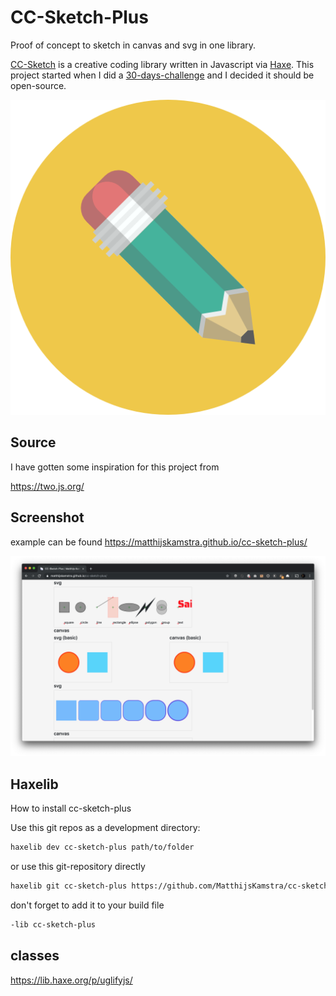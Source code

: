 # CC-Sketch-Plus

Proof of concept to sketch in canvas and svg in one library.

[CC-Sketch](https://github.com/MatthijsKamstra/cc-sketch) is a creative coding library written in Javascript via [Haxe](http://www.haxe.org).
This project started when I did a [30-days-challenge](https://matthijskamstra.github.io/creative-coding) and I decided it should be open-source.

<p align="center">
  <img src="icon.jpg" />
</p>

## Source

I have gotten some inspiration for this project from

<https://two.js.org/>

## Screenshot

example can be found <https://matthijskamstra.github.io/cc-sketch-plus/>

![](img/screenshot.png)

## Haxelib

How to install cc-sketch-plus

Use this git repos as a development directory:

```bash
haxelib dev cc-sketch-plus path/to/folder
```

or use this git-repository directly

```bash
haxelib git cc-sketch-plus https://github.com/MatthijsKamstra/cc-sketch-plus.git
```

don't forget to add it to your build file

```haxe
-lib cc-sketch-plus
```

## classes

https://lib.haxe.org/p/uglifyjs/
